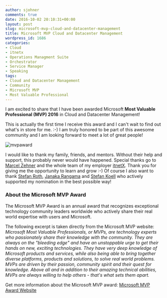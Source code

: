 ```yaml
---
author: sjohner
comments: true
date: 2016-10-02 20:10:31+00:00
layout: post
slug: microsoft-mvp-cloud-and-datacenter-management
title: Microsoft MVP Cloud and Datacenter Management
wordpress_id: 1686
categories:
- Cloud
- itnetx
- Operations Managment Suite
- Orchestrator
- Service Manager
- Speaking
tags:
- Cloud and Datacenter Management
- Community
- Microsoft MVP
- Most Valuable Professional
---
```


I am excited to share that I have been awarded Microsoft **Most Valuable Professional (MVP) 2016** in Cloud and Datacenter Management!

This is actually the first time I receive this award and I can't wait to find out what's in store for me. :-) I am truly honored to be part of this awesome community and I am looking forward to meet a lot of great people!

![mvpaward](/images/MVPAward.png)

I would like to thank my family, friends, and mentors. Without their help and support, this probably never would have happened. Special thanks go to [Marcel Zehner](https://twitter.com/MarcelZehner) and the whole team of my employer [itnetX](http://itnetx.ch). Thank you for giving me the opportunity to learn and grow :-) Of course I also want to thank [Stefan Roth](https://twitter.com/stefanroth_net), [Janaka Rangama](https://twitter.com/JanakaRangama) and [Stefan Koell](https://twitter.com/StefanKoell) who actively supported my nomination in the best possible way!


### About the Microsoft MVP Award


The Microsoft MVP Award is an annual award that recognizes exceptional technology community leaders worldwide who actively share their real world expertise with users and Microsoft.

The following excerpt is taken directly from the Microsoft MVP website:
_Microsoft Most Valuable Professionals, or MVPs, are technology experts who passionately share their knowledge with the community. They are always on the "bleeding edge" and have an unstoppable urge to get their hands on new, exciting technologies. They have very deep knowledge of Microsoft products and services, while also being able to bring together diverse platforms, products and solutions, to solve real world problems. MVPs are driven by their passion, community spirit and their quest for knowledge. Above all and in addition to their amazing technical abilities, MVPs are _always_ willing to help others - that's what sets them apart._

Get more information about the Microsoft MVP award: [Microsoft MVP Award Website](https://mvp.microsoft.com/)
